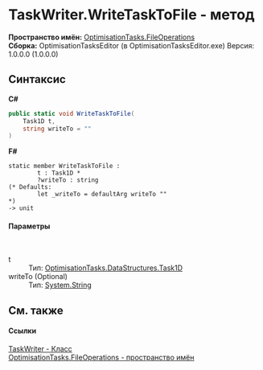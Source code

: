 # TaskWriter.WriteTaskToFile - метод
 

**Пространство имён:**&nbsp;<a href="N_OptimisationTasks_FileOperations">OptimisationTasks.FileOperations</a><br />**Сборка:**&nbsp;OptimisationTasksEditor (в OptimisationTasksEditor.exe) Версия: 1.0.0.0 (1.0.0.0)

## Синтаксис

**C#**<br />
``` C#
public static void WriteTaskToFile(
	Task1D t,
	string writeTo = ""
)
```

**F#**<br />
``` F#
static member WriteTaskToFile : 
        t : Task1D * 
        ?writeTo : string 
(* Defaults:
        let _writeTo = defaultArg writeTo ""
*)
-> unit 

```


#### Параметры
&nbsp;<dl><dt>t</dt><dd>Тип:&nbsp;<a href="T_OptimisationTasks_DataStructures_Task1D">OptimisationTasks.DataStructures.Task1D</a><br /></dd><dt>writeTo (Optional)</dt><dd>Тип:&nbsp;<a href="http://msdn2.microsoft.com/ru-ru/library/s1wwdcbf" target="_blank">System.String</a><br /></dd></dl>

## См. также


#### Ссылки
<a href="T_OptimisationTasks_FileOperations_TaskWriter">TaskWriter - Класс</a><br /><a href="N_OptimisationTasks_FileOperations">OptimisationTasks.FileOperations - пространство имён</a><br />